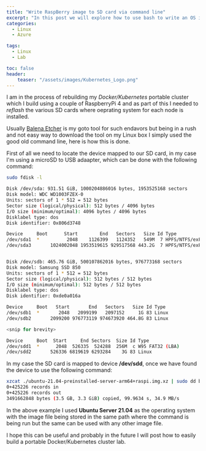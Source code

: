 ```yaml
---
title: "Write RaspBerry image to SD card via command line"
excerpt: "In this post we will explore how to use bash to write an OS image to an SD card for use with RaspBerryPI"
categories:
  - Linux
  - Azure

tags:
  - Linux
  - Lab

toc: false
header:
    teaser: "/assets/images/Kubernetes_Logo.png"
---
```


I am in the process of rebuilding my *Docker/Kubernetes* portable cluster which I build using a couple of RaspberryPi 4 and as part of this I needed to *reflash* the various SD cards where oeprating system for each node is installed.

Usually [Balena Etcher](https://www.balena.io/etcher/) is my goto tool for such endavors but being in a rush and not easy way to download the tool on my Linux box I simply used the good old command line, here is how this is done.

First of all we need to locate the device mapped to our SD card, in my case I'm using a microSD to USB adaapter, which can be done with the following command:

```bash
sudo fdisk -l

Disk /dev/sda: 931.51 GiB, 1000204886016 bytes, 1953525168 sectors
Disk model: WDC WD1003FZEX-0
Units: sectors of 1 * 512 = 512 bytes
Sector size (logical/physical): 512 bytes / 4096 bytes
I/O size (minimum/optimal): 4096 bytes / 4096 bytes
Disklabel type: dos
Disk identifier: 0x806d3748

Device     Boot      Start        End   Sectors   Size Id Type
/dev/sda1  *          2048    1126399   1124352   549M  7 HPFS/NTFS/exFAT
/dev/sda3       1024002048 1953519615 929517568 443.2G  7 HPFS/NTFS/exFAT


Disk /dev/sdb: 465.76 GiB, 500107862016 bytes, 976773168 sectors
Disk model: Samsung SSD 850 
Units: sectors of 1 * 512 = 512 bytes
Sector size (logical/physical): 512 bytes / 512 bytes
I/O size (minimum/optimal): 512 bytes / 512 bytes
Disklabel type: dos
Disk identifier: 0xde0a016a

Device     Boot   Start       End   Sectors   Size Id Type
/dev/sdb1  *       2048   2099199   2097152     1G 83 Linux
/dev/sdb2       2099200 976773119 974673920 464.8G 83 Linux

<snip for brevity>

Device     Boot  Start     End Sectors  Size Id Type
/dev/sdd1  *      2048  526335  524288  256M  c W95 FAT32 (LBA)
/dev/sdd2       526336 6819619 6293284    3G 83 Linux
```

In my case the SD card is mapped to device **/dev/sdd**, once we have found the device to use the following command:

```bash
xzcat ./ubuntu-21.04-preinstalled-server-arm64+raspi.img.xz | sudo dd bs=4M of=/dev/sdd conv=fsync
0+425226 records in
0+425226 records out
3491662848 bytes (3.5 GB, 3.3 GiB) copied, 99.9634 s, 34.9 MB/s
```

In the above example I used **Ubuntu Server 21.04** as the operating system with the image file being stored in the same path where the command is being run but the same can be used with any other image file.

I hope this can be useful and probably in the future I will post how to easily build a portable Docker/Kubernetes cluster lab.